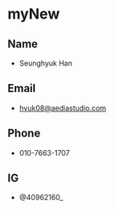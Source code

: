 # myNew

## Name
- Seunghyuk Han

## Email
- hyuk08@aediastudio.com

## Phone
- 010-7663-1707

## IG
- @40962160_
